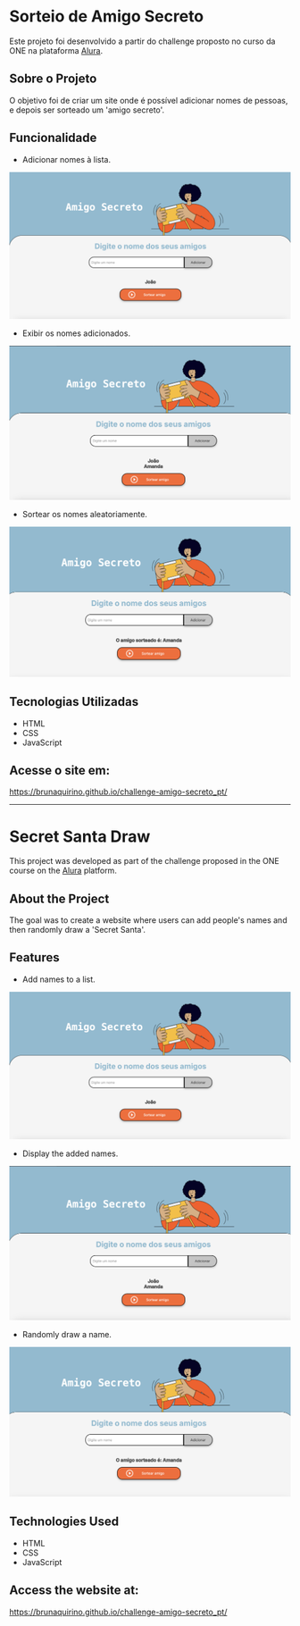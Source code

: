 # Sorteio de Amigo Secreto

Este projeto foi desenvolvido a partir do challenge proposto no curso da ONE na plataforma [Alura](https://www.alura.com.br).

## Sobre o Projeto

O objetivo foi de criar um site onde é possível adicionar nomes de pessoas, e depois ser sorteado um 'amigo secreto'.

## Funcionalidade

- Adicionar nomes à lista.

![Adicionar nomes à lista](images/Screenshot-pg-principal.png)

- Exibir os nomes adicionados.

![Exibir os nomes adicionados](images/Screenshot-lista.png)

- Sortear os nomes aleatoriamente.

![Sortear os nomes aleatoriamente](images/Screenshot-sorteio.png)

## Tecnologias Utilizadas

- HTML
- CSS
- JavaScript

## Acesse o site em:

<https://brunaquirino.github.io/challenge-amigo-secreto_pt/>

---------------------
# Secret Santa Draw

This project was developed as part of the challenge proposed in the ONE course on the [Alura](https://www.alura.com.br) platform.

## About the Project

The goal was to create a website where users can add people's names and then randomly draw a 'Secret Santa'.

## Features

- Add names to a list.

![Adicionar nomes à lista](images/Screenshot-pg-principal.png)

- Display the added names.

![Exibir os nomes adicionados](images/Screenshot-lista.png)

- Randomly draw a name.

![Sortear os nomes aleatoriamente](images/Screenshot-sorteio.png)

## Technologies Used

- HTML
- CSS
- JavaScript

## Access the website at:

<https://brunaquirino.github.io/challenge-amigo-secreto_pt/>
